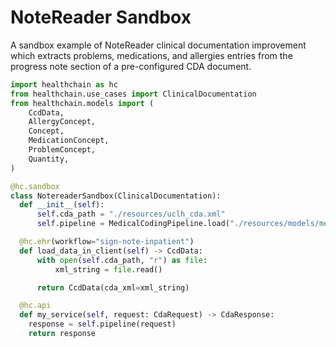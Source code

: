 # NoteReader Sandbox

A sandbox example of NoteReader clinical documentation improvement which extracts problems, medications, and allergies entries from the progress note section of a pre-configured CDA document.

```python
import healthchain as hc
from healthchain.use_cases import ClinicalDocumentation
from healthchain.models import (
    CcdData,
    AllergyConcept,
    Concept,
    MedicationConcept,
    ProblemConcept,
    Quantity,
)

@hc.sandbox
class NotereaderSandbox(ClinicalDocumentation):
  def __init__(self):
      self.cda_path = "./resources/uclh_cda.xml"
      self.pipeline = MedicalCodingPipeline.load("./resources/models/medcat_model.zip")

  @hc.ehr(workflow="sign-note-inpatient")
  def load_data_in_client(self) -> CcdData:
      with open(self.cda_path, "r") as file:
          xml_string = file.read()

      return CcdData(cda_xml=xml_string)

  @hc.api
  def my_service(self, request: CdaRequest) -> CdaResponse:
    response = self.pipeline(request)
    return response
```
